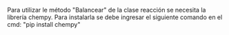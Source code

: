 Para utilizar le método "Balancear" de la clase reacción se necesita la librería chempy. Para instalarla se debe ingresar el siguiente comando en el cmd:
  "pip install chempy"
